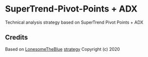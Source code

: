 # SuperTrend-Pivot-Points + ADX
Technical analysis strategy based on SuperTrend Pivot Points + ADX

## Credits
Based on [LonesomeTheBlue](https://www.tradingview.com/u/LonesomeTheBlue/) [strategy](https://www.tradingview.com/script/DwdC6FT4-Pivot-Point-SuperTrend-Backtest/) Copyright (c) 2020
